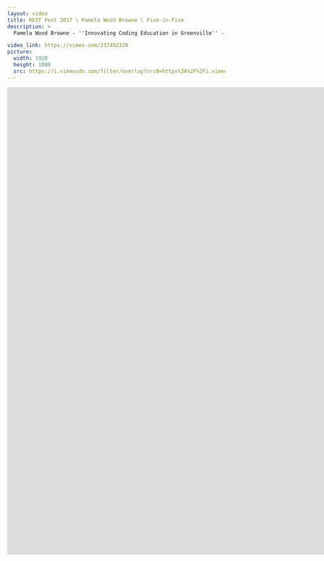 ```yaml
---
layout: video
title: REST Fest 2017 \ Pamela Wood Browne \ Five-in-Five
description: >
  Pamela Wood Browne - ''Innovating Coding Education in Greenville'' - 16 September 2017

video_link: https://vimeo.com/237492329
picture:
  width: 1920
  height: 1080
  src: https://i.vimeocdn.com/filter/overlay?src0=https%3A%2F%2Fi.vimeocdn.com%2Fvideo%2F659928781_1920x1080.jpg&src1=http%3A%2F%2Ff.vimeocdn.com%2Fp%2Fimages%2Fcrawler_play.png
---
```

<iframe src="https://player.vimeo.com/video/237492329?title=0&byline=0&portrait=0&badge=0&autopause=0&player_id=0" width="1920" height="1080" frameborder="0" title="REST Fest 2017 \ Pamela Wood Browne \ Five-in-Five" webkitallowfullscreen mozallowfullscreen allowfullscreen></iframe>